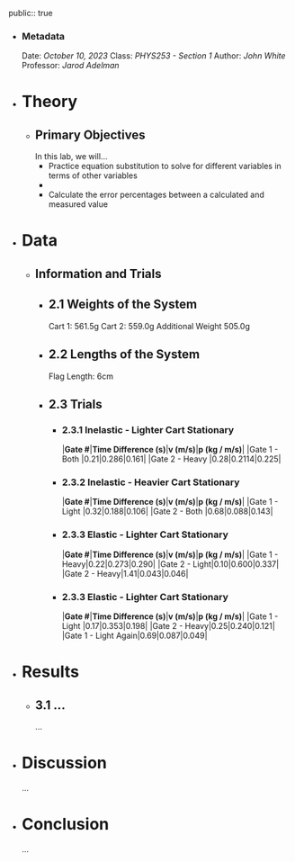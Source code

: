 public:: true

- ### Metadata
  Date: *October 10, 2023*
  Class: *PHYS253 - Section 1*
  Author: *John White*
  Professor: *Jarod Adelman*
- # Theory
	- ## Primary Objectives
	  In this lab, we will...
	  * Practice equation substitution to solve for different variables in terms of other variables
	  * 
	  * Calculate the error percentages between a calculated and measured value
- # Data
	- ## Information and Trials
		- ## 2.1 Weights of the System
		  Cart 1: 561.5g
		  Cart 2: 559.0g
		  Additional Weight 505.0g
		- ## 2.2 Lengths of the System
		  Flag Length: 6cm
		- ## 2.3 Trials
			- ### 2.3.1 Inelastic - Lighter Cart Stationary
			  |**Gate #**|**Time Difference (s)**|**v (m/s)**|**p (kg / m/s)**|
			  |Gate 1 - Both |0.21|0.286|0.161|
			  |Gate 2 - Heavy |0.28|0.2114|0.225|
			- ### 2.3.2 Inelastic - Heavier Cart Stationary
			  |**Gate #**|**Time Difference (s)**|**v (m/s)**|**p (kg / m/s)**|
			  |Gate 1 - Light |0.32|0.188|0.106|
			  |Gate 2 - Both |0.68|0.088|0.143|
			- ### 2.3.3 Elastic - Lighter Cart Stationary
			  |**Gate #**|**Time Difference (s)**|**v (m/s)**|**p (kg / m/s)**|
			  |Gate 1 - Heavy|0.22|0.273|0.290|
			  |Gate 2 - Light|0.10|0.600|0.337|
			  |Gate 2 - Heavy|1.41|0.043|0.046|
			- ### 2.3.3 Elastic - Lighter Cart Stationary
			  |**Gate #**|**Time Difference (s)**|**v (m/s)**|**p (kg / m/s)**|
			  |Gate 1 - Light |0.17|0.353|0.198|
			  |Gate 2 - Heavy|0.25|0.240|0.121|
			  |Gate 1 - Light Again|0.69|0.087|0.049|
- # Results
	- ## 3.1 ...
	  ...
- # Discussion
  ...
- # Conclusion
  ...